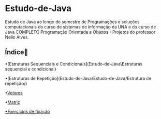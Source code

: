 # Estudo-de-Java

Estudo de Java ao longo do semestre de Programações e soluções computacionais do curso de sistemas de informação da UNA e do curso de Java COMPLETO Programação Orientada a Objetos +Projetos do professor Nelio Alves.

## Índice:sunrise:

•[Estruturas Sequenciais e Condicionais](Estudo-de-Java\Estruturas sequencial e condicional)

•[Estruturas de Repetição](Estudo-de-Java/Estudo-de-Java/Estrutura de repetição/)

•[Vetores](Estudo-de-Java\Estudo-de-Java\Vetores)

•[Matriz](Estudo-de-Java\Estudo-de-Java\Matriz)

[•Exercícios de fixação](Estudo-de-Java\Estudo-de-Java\ExercicioDeFixacao)





